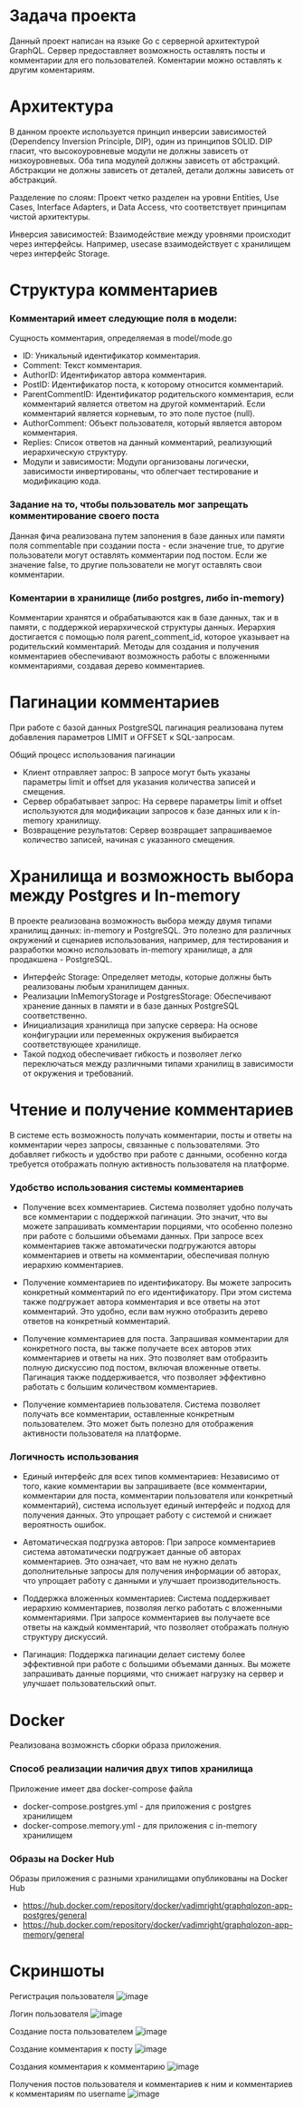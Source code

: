 # Задача проекта
Данный проект написан на языке Go с серверной архитектурой GraphQL.
Сервер предоставляет возможность оставлять посты и комментарии для его пользователей. Коментарии можно оставлять к другим коментариям.

# Архитектура
В данном проекте используется принцип инверсии зависимостей (Dependency Inversion Principle, DIP), один из принципов SOLID. DIP гласит, что высокоуровневые модули не должны зависеть от низкоуровневых. Оба типа модулей должны зависеть от абстракций. Абстракции не должны зависеть от деталей, детали должны зависеть от абстракций.

Разделение по слоям: Проект четко разделен на уровни Entities, Use Cases, Interface Adapters, и Data Access, что соответствует принципам чистой архитектуры.

Инверсия зависимостей: Взаимодействие между уровнями происходит через интерфейсы. Например, usecase взаимодействует с хранилищем через интерфейс Storage.

# Структура комментариев
### Комментарий имеет следующие поля в модели:
Сущность комментария, определяемая в model/mode.go
 - ID: Уникальный идентификатор комментария.
 - Comment: Текст комментария.
 - AuthorID: Идентификатор автора комментария.
 - PostID: Идентификатор поста, к которому относится комментарий.
 - ParentCommentID: Идентификатор родительского комментария, если комментарий является ответом на другой комментарий. Если комментарий является корневым, то это поле пустое (null).
 - AuthorComment: Объект пользователя, который является автором комментария.
 - Replies: Список ответов на данный комментарий, реализующий иерархическую структуру.
 - Модули и зависимости: Модули организованы логически, зависимости инвертированы, что облегчает тестирование и модификацию кода.

### Задание на то, чтобы пользователь мог запрещать комментирование своего поста
Данная фича реализована путем запонения в базе данных или памяти поля commentable при создании поста - если значение true, то другие пользователи могут оставлять комментарии под постом. Если же значение false, то другие пользователи не могут оставлять свои комментарии.

### Коментарии в хранилище (либо postgres, либо in-memory)
Комментарии хранятся и обрабатываются как в базе данных, так и в памяти, с поддержкой иерархической структуры данных. Иерархия достигается с помощью поля parent_comment_id, которое указывает на родительский комментарий. Методы для создания и получения комментариев обеспечивают возможность работы с вложенными комментариями, создавая дерево комментариев.

# Пагинации комментариев
При работе с базой данных PostgreSQL пагинация реализована путем добавления параметров LIMIT и OFFSET к SQL-запросам.

Общий процесс использования пагинации
 - Клиент отправляет запрос: В запросе могут быть указаны параметры limit и offset для указания количества записей и смещения.
 - Сервер обрабатывает запрос: На сервере параметры limit и offset используются для модификации запросов к базе данных или к in-memory хранилищу. 
 - Возвращение результатов: Сервер возвращает запрашиваемое количество записей, начиная с указанного смещения.

# Хранилища и возможность выбора между Postgres и In-memory
В проекте реализована возможность выбора между двумя типами хранилищ данных: in-memory и PostgreSQL. Это полезно для различных окружений и сценариев использования, например, для тестирования и разработки можно использовать in-memory хранилище, а для продакшена - PostgreSQL.
 - Интерфейс Storage: Определяет методы, которые должны быть реализованы любым хранилищем данных.
 - Реализации InMemoryStorage и PostgresStorage: Обеспечивают хранение данных в памяти и в базе данных PostgreSQL соответственно.
 - Инициализация хранилища при запуске сервера: На основе конфигурации или переменных окружения выбирается соответствующее хранилище.
 - Такой подход обеспечивает гибкость и позволяет легко переключаться между различными типами хранилищ в зависимости от окружения и требований.

# Чтение и получение комментариев
В системе есть возможность получать комментарии, посты и ответы на комментарии через запросы, связанные с пользователями. Это добавляет гибкость и удобство при работе с данными, особенно когда требуется отображать полную активность пользователя на платформе.

### Удобство использования системы комментариев
 - Получение всех комментариев. Система позволяет удобно получать все комментарии с поддержкой пагинации. Это значит, что вы можете запрашивать комментарии порциями, что особенно полезно при работе с большими объемами данных. При запросе всех комментариев также автоматически подгружаются авторы комментариев и ответы на комментарии, обеспечивая полную иерархию комментариев.

 - Получение комментариев по идентификатору. Вы можете запросить конкретный комментарий по его идентификатору. При этом система также подгружает автора комментария и все ответы на этот комментарий. Это удобно, если вам нужно отобразить дерево ответов на конкретный комментарий.

 - Получение комментариев для поста. Запрашивая комментарии для конкретного поста, вы также получаете всех авторов этих комментариев и ответы на них. Это позволяет вам отобразить полную дискуссию под постом, включая вложенные ответы. Пагинация также поддерживается, что позволяет эффективно работать с большим количеством комментариев.

 - Получение комментариев пользователя. Система позволяет получать все комментарии, оставленные конкретным пользователем. Это может быть полезно для отображения активности пользователя на платформе.

### Логичность использования
 - Единый интерфейс для всех типов комментариев: Независимо от того, какие комментарии вы запрашиваете (все комментарии, комментарии для поста, комментарии пользователя или конкретный комментарий), система использует единый интерфейс и подход для получения данных. Это упрощает работу с системой и снижает вероятность ошибок.
 - Автоматическая подгрузка авторов: При запросе комментариев система автоматически подгружает данные об авторах комментариев. Это означает, что вам не нужно делать дополнительные запросы для получения информации об авторах, что упрощает работу с данными и улучшает производительность.

 - Поддержка вложенных комментариев: Система поддерживает иерархию комментариев, позволяя легко работать с вложенными комментариями. При запросе комментариев вы получаете все ответы на каждый комментарий, что позволяет отображать полную структуру дискуссий.

 - Пагинация: Поддержка пагинации делает систему более эффективной при работе с большими объемами данных. Вы можете запрашивать данные порциями, что снижает нагрузку на сервер и улучшает пользовательский опыт.

# Docker
Реализована возможнсть сборки образа приложения.

### Способ реализации наличия двух типов хранилища
Приложение имеет два docker-compose файла
 - docker-compose.postgres.yml - для приложения с postgres хранилищем
 - docker-compose.memory.yml - для приложения с in-memory хранилищем

### Образы на Docker Hub
Образы приложения с разными хранилищами опубликованы на Docker Hub
 - https://hub.docker.com/repository/docker/vadimright/graphqlozon-app-postgres/general
 - https://hub.docker.com/repository/docker/vadimright/graphqlozon-app-memory/general

# Скриншоты
Регистрация пользователя
![image](https://github.com/VadimRight/VadimTestTask/assets/116267906/27c676cf-1cc5-4f9e-9a6c-03d73eb4e885)

Логин пользователя
![image](https://github.com/VadimRight/VadimTestTask/assets/116267906/344ebe90-7d67-4359-9fd0-3d900c37011a)

Создание поста пользователем
![image](https://github.com/VadimRight/VadimTestTask/assets/116267906/0056c8e6-31b0-4a2a-a7c1-fdb0214487f4)

Создание комментария к посту
![image](https://github.com/VadimRight/VadimTestTask/assets/116267906/c7486853-2ed8-4695-8c54-c3bf256ae552)

Создания комментария к комментарию
![image](https://github.com/VadimRight/VadimTestTask/assets/116267906/2570f321-4441-448f-9619-977f05b0a64c)

Получения постов пользователя и комментариев к ним и комментариев к комментариям по username
![image](https://github.com/VadimRight/VadimTestTask/assets/116267906/6b14162e-2697-46ea-aa7d-11ac78472bf0)
